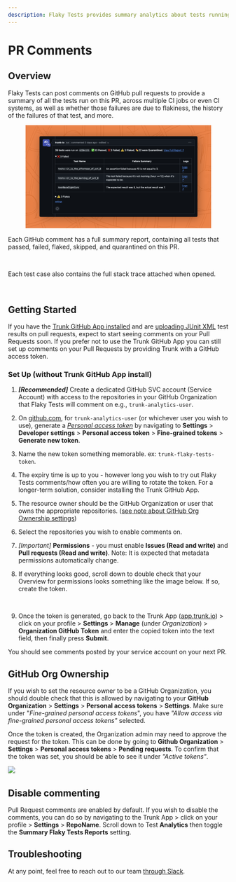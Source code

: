 ```yaml
---
description: Flaky Tests provides summary analytics about tests running on Pull Requests.
---
```


# PR Comments

## Overview

Flaky Tests can post comments on GitHub pull requests to provide a summary of all the tests run on this PR, across multiple CI jobs or even CI systems, as well as whether those failures are due to flakiness, the history of the failures of that test, and more.

<figure><img src="../.gitbook/assets/GitHub Comment.png" alt=""><figcaption></figcaption></figure>

Each GitHub comment has a full summary report, containing all tests that passed, failed, flaked, skipped, and quarantined on this PR.

<figure><img src="../.gitbook/assets/app.trunk-staging.io_totally-real-saas_flaky-tests_pr_84_repo=gewenyu99/real-saas-app&#x26;commitHash=7274ce1090cba4614cf9ebc316bacac090c06f56.png" alt=""><figcaption></figcaption></figure>

Each test case also contains the full stack trace attached when opened.

<figure><img src="../.gitbook/assets/app.trunk-staging.io_totally-real-saas_flaky-tests_pr_84_repo=gewenyu99/real-saas-app&#x26;commitHash=7274ce1090cba4614cf9ebc316bacac090c06f56%20(1).png" alt=""><figcaption></figcaption></figure>

## Getting Started

If you have the [Trunk GitHub App installed](https://docs.trunk.io/administration/github-app-permissions) and are [uploading JUnit XML](get-started/frameworks/) test results on pull requests, expect to start seeing comments on your Pull Requests soon. If you prefer not to use the Trunk GitHub App you can still set up comments on your Pull Requests by providing Trunk with a GitHub access token.

### Set Up (without Trunk GitHub App install)

1. _**\[Recommended]**_ Create a dedicated GitHub SVC account (Service Account) with access to the repositories in your GitHub Organization that Flaky Tests will comment on e.g., `trunk-analytics-user`.
2. On [github.com](https://github.com/), for `trunk-analytics-user` (or whichever user you wish to use), generate a [_Personal access token_](https://docs.github.com/en/authentication/keeping-your-account-and-data-secure/managing-your-personal-access-tokens) by navigating to **Settings** > **Developer settings** > **Personal access token** > **Fine-grained tokens** > **Generate new token**.
3. Name the new token something memorable. ex: `trunk-flaky-tests-token`.
4. The expiry time is up to you - however long you wish to try out Flaky Tests comments/how often you are willing to rotate the token. For a longer-term solution, consider installing the Trunk GitHub App.
5. The resource owner should be the GitHub Organization or user that owns the appropriate repositories. ([see note about GitHub Org Ownership settings](github-pull-request-comments.md#github-org-ownership))
6. Select the repositories you wish to enable comments on.
7. _\[Important]_ **Permissions** - you must enable **Issues (Read and write)** and **Pull requests (Read and write)**. Note: It is expected that metadata permissions automatically change.
8.  If everything looks good, scroll down to double check that your Overview for permissions looks something like the image below. If so, create the token.

    <figure><img src="../.gitbook/assets/Screenshot 2024-06-12 at 9.52.28 AM.png" alt=""><figcaption></figcaption></figure>
9. Once the token is generated, go back to the Trunk App ([app.trunk.io](https://app.trunk.io/)) > click on your profile > **Settings** > **Manage** (under _Organization_) > **Organization GitHub Token** and enter the copied token into the text field, then finally press **Submit**.

You should see comments posted by your service account on your next PR.

## GitHub Org Ownership

If you wish to set the resource owner to be a GitHub Organization, you should double check that this is allowed by navigating to your **GitHub Organization** > **Settings** > **Personal access tokens** > **Settings**. Make sure under "_Fine-grained personal access tokens_", you have _"Allow access via fine-grained personal access tokens"_ selected.

Once the token is created, the Organization admin may need to approve the request for the token. This can be done by going to **Github Organization** > **Settings** > **Personal access tokens** > **Pending requests**. To confirm that the token was set, you should be able to see it under _"Active tokens"_.

![](https://lh7-us.googleusercontent.com/docsz/AD\_4nXdZoEScO82K-8SGNGRLczrcgDjl2orvJhAE1m3SmMYEXB8nA0mL23DGiWli-LOoXiNRix3cFF6OxhEm8m\_kzDe4AwLLrA\_Uqql-X6iRejCQycpxPzhuuYYJasDjbuJVDDI7kJ6bkcCdhziyCLLbh2uCBdI?key=oLba3DU2CoziRj7rJD\_TyA)

## Disable commenting

Pull Request comments are enabled by default. If you wish to disable the comments, you can do so by navigating to the Trunk App > click on your profile > **Settings** > **RepoName**. Scroll down to Test **Analytics** then toggle the **Summary Flaky Tests Reports** setting.

## Troubleshooting

At any point, feel free to reach out to our team [through Slack](https://slack.trunk.io).

